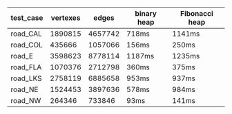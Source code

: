 |test_case|vertexes   |edges     |binary heap|Fibonacci heap|
|---------|-----------|----------|-----------|--------------|
|road_CAL |1890815    |4657742   |718ms      |1141ms        |
|road_COL |435666     |1057066   |156ms      |250ms         |
|road_E   |3598623    |8778114   |1187ms     |1235ms        |
|road_FLA |1070376    |2712798   |360ms      |375ms         |
|road_LKS |2758119    |6885658   |953ms      |937ms         |
|road_NE  |1524453    |3897636   |578ms      |984ms         |
|road_NW  |264346     |733846    |93ms       |141ms         |